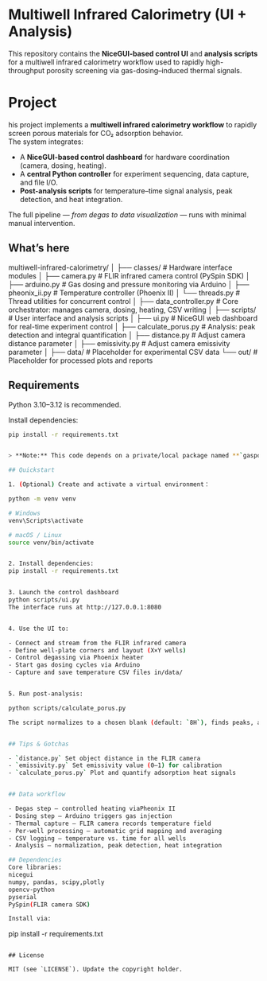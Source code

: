 # Multiwell Infrared Calorimetry (UI + Analysis)

This repository contains the **NiceGUI-based control UI** and **analysis scripts** for a multiwell infrared calorimetry workflow used to rapidly high-throughput porosity screening via gas-dosing–induced thermal signals.

# Project
his project implements a **multiwell infrared calorimetry workflow** to rapidly screen porous materials for CO₂ adsorption behavior.  
The system integrates:

- A **NiceGUI-based control dashboard** for hardware coordination (camera, dosing, heating).  
- A **central Python controller** for experiment sequencing, data capture, and file I/O.  
- **Post-analysis scripts** for temperature–time signal analysis, peak detection, and heat integration.  

The full pipeline — *from degas to data visualization* — runs with minimal manual intervention.

## What’s here

multiwell-infrared-calorimetry/
│
├── classes/ # Hardware interface modules
│ ├── camera.py # FLIR infrared camera control (PySpin SDK)
│ ├── arduino.py # Gas dosing and pressure monitoring via Arduino
│ ├── pheonix_ii.py # Temperature controller (Phoenix II)
│ └── threads.py # Thread utilities for concurrent control
│
├── data_controller.py # Core orchestrator: manages camera, dosing, heating, CSV writing
│
├── scripts/ # User interface and analysis scripts
│ ├── ui.py # NiceGUI web dashboard for real-time experiment control
│ ├── calculate_porus.py # Analysis: peak detection and integral quantification
│ ├── distance.py # Adjust camera distance parameter
│ ├── emissivity.py # Adjust camera emissivity parameter
│
├── data/ # Placeholder for experimental CSV data
└── out/ # Placeholder for processed plots and reports


## Requirements

Python 3.10–3.12 is recommended.

Install dependencies:

```bash
pip install -r requirements.txt


> **Note:** This code depends on a private/local package named **`gasporosity`** (e.g., `gasporosity.data_controller.DataController`, `gasporosity.classes.camera.FlirCamera`). You will need to **install or vendor** that package for the UI and helpers to run. If it lives in another repo, add it to `requirements.txt` as a Git URL, or copy the package folder into this project.

## Quickstart

1. (Optional) Create and activate a virtual environment：

python -m venv venv

# Windows
venv\Scripts\activate

# macOS / Linux
source venv/bin/activate


2. Install dependencies:
pip install -r requirements.txt


3. Launch the control dashboard
python scripts/ui.py
The interface runs at http://127.0.0.1:8080


4. Use the UI to:

- Connect and stream from the FLIR infrared camera
- Define well-plate corners and layout (X×Y wells)
- Control degassing via Phoenix heater
- Start gas dosing cycles via Arduino
- Capture and save temperature CSV files in/data/


5. Run post-analysis:

python scripts/calculate_porus.py

The script normalizes to a chosen blank (default: `8H`), finds peaks, annotates integrals, and shows an interactive figure.


## Tips & Gotchas

- `distance.py` Set object distance in the FLIR camera
- `emissivity.py` Set emissivity value (0–1) for calibration 
- `calculate_porus.py` Plot and quantify adsorption heat signals


## Data workflow

- Degas step — controlled heating viaPheonix II
- Dosing step — Arduino triggers gas injection
- Thermal capture — FLIR camera records temperature field
- Per-well processing — automatic grid mapping and averaging
- CSV logging — temperature vs. time for all wells
- Analysis — normalization, peak detection, heat integration

## Dependencies
Core libraries:
nicegui
numpy, pandas, scipy,plotly
opencv-python
pyserial
PySpin(FLIR camera SDK)

Install via:

```
pip install -r requirements.txt
```

## License

MIT (see `LICENSE`). Update the copyright holder.
